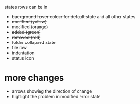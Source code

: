 states rows can be in

- ~~background hover colour for default state~~ and all other states
- ~~modified (yellow)~~
- ~~modified (orange)~~
- ~~added (green)~~
- ~~removed (red)~~
- folder collapsed state
- file row
- indentation
- status icon

# more changes
- arrows showing the direction of change
- highlight the problem in modified error state